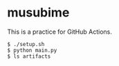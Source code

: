 # musubime

This is a practice for GitHub Actions.

```
$ ./setup.sh
$ python main.py
$ ls artifacts
```
